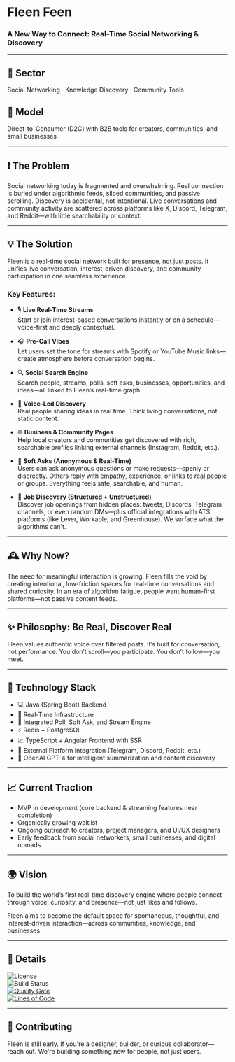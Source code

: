 # Fleen Feen

### A New Way to Connect: Real-Time Social Networking & Discovery

---

## 🧭 Sector
Social Networking · Knowledge Discovery · Community Tools

## 💼 Model
Direct-to-Consumer (D2C) with B2B tools for creators, communities, and small businesses

---

## ❗ The Problem

Social networking today is fragmented and overwhelming. Real connection is buried under algorithmic feeds, siloed communities, and passive scrolling. Discovery is accidental, not intentional. Live conversations and community activity are scattered across platforms like X, Discord, Telegram, and Reddit—with little searchability or context.

---

## 💡 The Solution

Fleen is a real-time social network built for presence, not just posts. It unifies live conversation, interest-driven discovery, and community participation in one seamless experience.

### Key Features:

- 🎙️ **Live Real-Time Streams**  
  Start or join interest-based conversations instantly or on a schedule—voice-first and deeply contextual.

- 🎧 **Pre-Call Vibes**  
  Let users set the tone for streams with Spotify or YouTube Music links—create atmosphere before conversation begins.

- 🔍 **Social Search Engine**  
  Search people, streams, polls, soft asks, businesses, opportunities, and ideas—all linked to Fleen’s real-time graph.

- 🧠 **Voice-Led Discovery**  
  Real people sharing ideas in real time. Think living conversations, not static content.

- 🌐 **Business & Community Pages**  
  Help local creators and communities get discovered with rich, searchable profiles linking external channels (Instagram, Reddit, etc.).

- 🤫 **Soft Asks (Anonymous & Real-Time)**  
  Users can ask anonymous questions or make requests—openly or discreetly. Others reply with empathy, experience, or links to real people or groups. Everything feels safe, searchable, and human.

- 🧳 **Job Discovery (Structured + Unstructured)**  
  Discover job openings from hidden places: tweets, Discords, Telegram channels, or even random DMs—plus official integrations with ATS platforms (like Lever, Workable, and Greenhouse). We surface what the algorithms can't.

---

## 🕰️ Why Now?

The need for meaningful interaction is growing. Fleen fills the void by creating intentional, low-friction spaces for real-time conversations and shared curiosity. In an era of algorithm fatigue, people want human-first platforms—not passive content feeds.

---

## ✨ Philosophy: Be Real, Discover Real
Fleen values authentic voice over filtered posts. It’s built for conversation, not performance. You don’t scroll—you participate. You don’t follow—you meet.

---

## 🧱 Technology Stack

- 💻 Java (Spring Boot) Backend
- 📡 Real-Time Infrastructure
- 💬 Integrated Poll, Soft Ask, and Stream Engine
- ⚡ Redis + PostgreSQL
- 📈 TypeScript + Angular Frontend with SSR
- 🔗 External Platform Integration (Telegram, Discord, Reddit, etc.)
- 🧠 OpenAI GPT-4 for intelligent summarization and content discovery

---

## 📈 Current Traction

- MVP in development (core backend & streaming features near completion)
- Organically growing waitlist
- Ongoing outreach to creators, project managers, and UI/UX designers
- Early feedback from social networkers, small businesses, and digital nomads

---

## 🌍 Vision

To build the world’s first real-time discovery engine where people connect through voice, curiosity, and presence—not just likes and follows.

Fleen aims to become the default space for spontaneous, thoughtful, and interest-driven interaction—across communities, knowledge, and businesses.

---

## 📄 Details

![License](https://img.shields.io/badge/License-Apache%202.0-blue.svg)  
![Build Status](https://github.com/fleencorp/fleen-feen/actions/workflows/start.yml/badge.svg)  
[![Quality Gate](https://sonarcloud.io/api/project_badges/measure?project=fleencorp_fleen-feen&metric=alert_status)](https://sonarcloud.io/dashboard?id=fleencorp_fleen-feen)  
[![Lines of Code](https://sonarcloud.io/api/project_badges/measure?project=fleencorp_fleen-feen&metric=ncloc)](https://sonarcloud.io/dashboard?id=fleencorp_fleen-feen)

---

## 🙌 Contributing

Fleen is still early. If you're a designer, builder, or curious collaborator—reach out. We're building something new for people, not just users.
